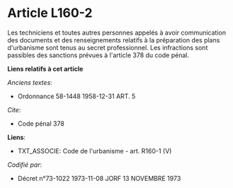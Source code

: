 # Article L160-2

Les techniciens et toutes autres personnes appelés à avoir communication des documents et des renseignements relatifs à la
préparation des plans d'urbanisme sont tenus au secret professionnel. Les infractions sont passibles des sanctions prévues à
l'article 378 du code pénal.

**Liens relatifs à cet article**

_Anciens textes_:

  - Ordonnance 58-1448 1958-12-31 ART. 5

_Cite_:

  - Code pénal 378

**Liens**:

  - TXT_ASSOCIE: Code de l'urbanisme - art. R160-1 (V)

_Codifié par_:

  - Décret n°73-1022 1973-11-08 JORF 13 NOVEMBRE 1973
